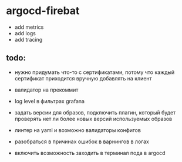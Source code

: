 # argocd-firebat

- add metrics
- add logs
- add tracing

## todo:
- нужно придумать что-то с сертификатами, потому что каждый сертификат приходится вручную добавлять на клиент

- валидатор на прекоммит
- log level в фильтрах grafana
- задать версии для образов, подключить плагин, который будет проверять нет ли более новых версий используемых образов
- линтер на yaml и возможно валидаторы конфигов
- разобраться в причинах ошибок в варнингов в логах
- включить возможность заходить в терминал пода в argocd
